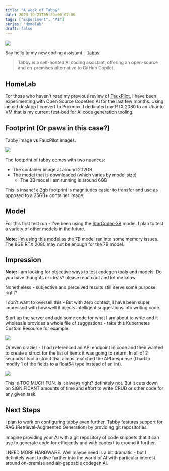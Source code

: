```yaml
---
title: "A week of Tabby"
date: 2023-10-23T05:30:00-07:00
tags: ["Experiment", "AI"]
series: "Homelab"
draft: false
---
```


![](https://content.bekindchooseviolence.com/tabby.png)

Say hello to my new coding assistant - [Tabby](https://github.com/tabbyml/tabby).

> Tabby is a self-hosted AI coding assistant, offering an open-source and on-premises alternative to GitHub Copilot.

## HomeLab

For those who haven't read my previous review of [FauxPilot](), I have been experimenting with Open Source CodeGen AI for the last few months. Using an old desktop I convert to Proxmox, I dedicated my RTX 2080 to an Ubuntu VM that is my current test-bed for AI code generation tooling. 

## Footprint (Or paws in this case?)

Tabby image vs FauxPilot images:

![](https://content.bekindchooseviolence.com/tabby-container-image.png)

The footprint of tabby comes with two nuances:
- The container image at around 2.12GB
- The model that is downloaded (which varies by model size)
  - The 3B model I am running is around 6GB

This is insane! a 2gb footprint is magnitudes easier to transfer and use as opposed to a 25GB+ container image.

## Model

For this first test run - I've been using the [StarCoder-3B](https://huggingface.co/TabbyML/StarCoder-3B) model. I plan to test a variety of other models in the future.

**Note:** I'm using this model as the 7B model ran into some memory issues. The 8GB RTX 2080 may not be enough for the 7B model.

## Impression

**Note:** I am looking for objective ways to test codegen tools and models. Do you have thoughts or ideas? please reach out and let me know. 

Nonetheless - subjective and perceived results still serve some purpose right?

I don't want to oversell this - But with zero context, I have been super impressed with how well it injects intelligent suggestions into writing code. 

Start up the server and add some code for what I am about to write and it wholesale provides a whole file of suggestions - take this Kubernetes Custom Resource for example:

![](https://content.bekindchooseviolence.com/tabby-virtualservice.png)

Or even crazier - I had referenced an API endpoint in code and then wanted to create a struct for the list of items it was going to return. In all of 2 seconds I had a struct that almost matched the API response (I had to modify 1 of the fields to a float64 type instead of an int).

![](https://content.bekindchooseviolence.com/tabby-struct.png)

This is TOO MUCH FUN. Is it always right? definitely not. But it cuts down on SIGNIFICANT amounts of time and effort to write CRUD or other code for any given task.

## Next Steps

I plan to work on configuring tabby even further. Tabby features support for RAG (Retrieval-Augmented Generation) by providing git repositories.

Imagine providing your AI with a git repository of code snippets that it can use to generate code for efficiently and with context to ground it further. 

I NEED MORE HARDWARE. Well maybe need is a bit dramatic - but I definitely want to dive further into the world of AI with particular interest around on-premise and air-gappable codegen AI. 
